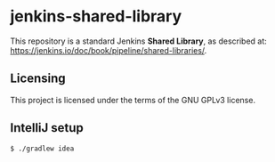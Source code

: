 # jenkins-shared-library

This repository is a standard Jenkins **Shared Library**, as described at: https://jenkins.io/doc/book/pipeline/shared-libraries/.

## Licensing
This project is licensed under the terms of the GNU GPLv3 license.

## IntelliJ setup
```bash
$ ./gradlew idea
```
